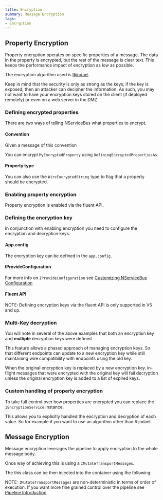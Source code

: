 ```yaml
---
title: Encryption
summary: Message Encryption
tags:
- Encryption
---
```


## Property Encryption

Property encryption operates on specific properties of a message. The data in the property is encrypted, but the rest of the message is clear text. This keeps the performance impact of encryption as low as possible. 

The encryption algorithm used is [Rijndael](http://msdn.microsoft.com/en-us/library/system.security.cryptography.rijndael.aspx).

Keep in mind that the security is only as strong as the keys; if the key is exposed, then an attacker can decipher the information. As such, you may not want to have your encryption keys stored on the client (if deployed remotely) or even on a web server in the DMZ. 

### Defining encrypted properties

There are two ways of telling NServiceBus what properties to encrypt.

#### Convention 

Given a message of this convention 

<!-- import MessageForEncryptionConvention -->

You can encrypt `MyEncryptedProperty` using `DefiningEncryptedPropertiesAs`.

<!-- import DefiningEncryptedPropertiesAs -->

#### Property type

You can also use the `WireEncryptedString` type to flag that a property should be encrypted.

<!-- import MessageWithEncryptedProperty --> 

### Enabling property encryption

Property encryption is enabled via the fluent API.

<!-- import EncryptionServiceSimple -->

### Defining the encryption key

In conjunction with enabling encryption you need to configure the encryption and decryption keys.

#### App.config

The encryption key can be defined in the `app.config`.

<!-- import EncryptionFromAppConfig --> 
 
#### IProvideConfiguration

<!-- import EncryptionFromIProvideConfiguration -->

For more info on `IProvideConfiguration` see [Customizing NServiceBus Configuration](customizing-nservicebus-configuration.md)

#### Fluent API

NOTE: Defining encryption keys via the fluent API is only supported in V5 and up. 

<!-- import EncryptionFromFluentAPI -->

### Multi-Key decryption 

You will note in several of the above examples that both an encryption key and **multiple** decryption keys were defined.

This feature allows a phased approach of managing encryption keys. So that different endpoints can update to a new encryption key while still maintaining wire compatibility with endpoints using the old key.

When the original encryption key is replaced by a new encryption key, in-flight messages that were encrypted with the original key will fail decryption unless the original encryption key is added to a list of expired keys. 

### Custom handling of property encryption

To take full control over how properties are encrypted you can replace the `IEncryptionService` instance.

This allows you to explicitly handled the encryption and decryption of each value. So for example if you want to use an algorithm other than Rijndael.

<!-- import EncryptionFromIEncryptionService -->

## Message Encryption

Message encryption leverages the pipeline to apply encryption to the whole message body.

Once way of achieving this is using a `IMutateTransportMessages`.

<!-- import MessageBodyEncryptor -->

The this class can be then injected into the container using the following

<!-- import UsingMessageBodyEncryptor -->

NOTE: `IMutateTransportMessages` are non-deterministic in terms of order of execution. If you want more fine grained control over the pipeline see [Pipeline Introduction](nservicebus-pipeline-intro.md).